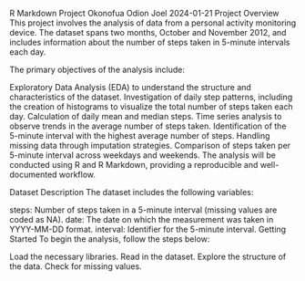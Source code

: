 R Markdown Project
Okonofua Odion Joel
2024-01-21
Project Overview
This project involves the analysis of data from a personal activity monitoring device. The dataset spans two months, October and November 2012, and includes information about the number of steps taken in 5-minute intervals each day.

The primary objectives of the analysis include:

Exploratory Data Analysis (EDA) to understand the structure and characteristics of the dataset.
Investigation of daily step patterns, including the creation of histograms to visualize the total number of steps taken each day.
Calculation of daily mean and median steps.
Time series analysis to observe trends in the average number of steps taken.
Identification of the 5-minute interval with the highest average number of steps.
Handling missing data through imputation strategies.
Comparison of steps taken per 5-minute interval across weekdays and weekends.
The analysis will be conducted using R and R Markdown, providing a reproducible and well-documented workflow.

Dataset Description
The dataset includes the following variables:

steps: Number of steps taken in a 5-minute interval (missing values are coded as NA).
date: The date on which the measurement was taken in YYYY-MM-DD format.
interval: Identifier for the 5-minute interval.
Getting Started
To begin the analysis, follow the steps below:

Load the necessary libraries.
Read in the dataset.
Explore the structure of the data.
Check for missing values.
